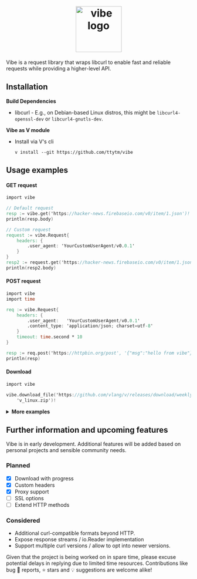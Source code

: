 <h1 align="center"><a href="https://github.com/ttytm/vibe"><img src ="https://github.com/ttytm/ui/assets/34311583/15dcf057-8284-4f5d-8622-0d8d878fa4bb" alt="vibe logo" width="125"></a></h1>

Vibe is a request library that wraps libcurl to enable fast and reliable requests while providing a
higher-level API.

## Installation

**Build Dependencies**

- libcurl - E.g., on Debian-based Linux distros, this might be `libcurl4-openssl-dev` or
  `libcurl4-gnutls-dev`.

**Vibe as V module**

- Install via V's cli

  ```
  v install --git https://github.com/ttytm/vibe
  ```

## Usage examples

#### GET request

```v
import vibe

// Default request
resp := vibe.get('https://hacker-news.firebaseio.com/v0/item/1.json')!
println(resp.body)

// Custom request
request := vibe.Request{
	headers: {
		.user_agent: 'YourCustomUserAgent/v0.0.1'
	}
}
resp2 := request.get('https://hacker-news.firebaseio.com/v0/item/1.json')!
println(resp2.body)
```

#### POST request

```v
import vibe
import time

req := vibe.Request{
	headers: {
		.user_agent:   'YourCustomUserAgent/v0.0.1'
		.content_type: 'application/json; charset=utf-8'
	}
	timeout: time.second * 10
}

resp := req.post('https://httpbin.org/post', '{"msg":"hello from vibe"}')!
println(resp)
```

#### Download

```v
import vibe

vibe.download_file('https://github.com/vlang/v/releases/download/weekly.2023.23/v_linux.zip',
	'v_linux.zip')!
```

<details><summary><b>More examples</b></summary>

<br>

#### GET Slice request

If optimizing speed is of concern when querying pages with large response bodies, and you know you
only need a portion of them, you can perform a `get_slice` request.

```v oksyntax
// Sends a GET request to the specified `url` and returns a slice of the response content.
// Allocation of the received response as a vstring is postponed until the `start` byte position is reached.
// The content is returned as soon as the slice reaches its `max_size` (offset from `start`)
// - `max_size` can be `none` to return the remainder from the start.
pub fn (req Request) get_slice(url string, start usize, size ?usize) !Response
```

```v
import vibe
import net.html

resp := vibe.get_slice('https://docs.vosca.dev/advanced-concepts/v-and-c.html', 65_000,
	10_000)!
selector := html.parse(resp.body).get_tags_by_class_name('language-vmod')[0]
println(selector.text())
```

#### Download with progress

```v oksyntax
// Downloads a document from the specified `url` and saves it to the specified `file_path`.
// `download` must implement a `progress(pos usize, size usize)`, and a `finish()` method.
pub fn (req Request) download_file_with_progress(url string, file_path string, download Download) !Response
```

```v
import vibe
import os

struct Download {}

fn (dl Download) progress(pos u64, size u64) {
	print('\rDownloading... ${f64(pos) / size * 100:.2f}%')
	os.flush()
}

fn (dl Download) finish() {
	println('\nDownload completed.')
}

mut dl := Download{}
vibe.download_file_with_progress('https://github.com/vlang/v/releases/download/weekly.2023.23/v_linux.zip',
	'v_linux.zip', mut dl)!
```

#### Persistent Cookie

Share cookies between requests / sessions with a curl cookie jar file.

<em>The demo below does not provide real authentication data, for a "full" use-case scenario,
change the payload data and requested URLs to actual addresses that require authentication.</em>

```v
import vibe
import os

cookie_jar := './demo_cookie'

req := vibe.Request{
	headers: {
		.content_type: 'application/json; charset=utf-8'
	}
	cookie_jar: cookie_jar
}

// Login and save cookies to curl cookie file.
req.post('https://api.yourdomain.com/v1/login', '{"username":"yourname","password":"password"}')!

// Use the `cookie_file` in subsequent sessions to access endpoints that require the authentication above.
req2 := vibe.Request{
	headers: {
		.content_type: 'application/json; charset=utf-8'
	}
	cookie_file: cookie_jar
}

resp := req2.get('https://api.yourdomain.com/v1/protected_page')!
// ... use resp

// Remove the cookie file or keep it for later usage.
os.rm(cookie_jar)!
```

</details>

## Further information and upcoming features

Vibe is in early development. Additional features will be added based on personal projects and
sensible community needs.

### Planned

- [x] Download with progress
- [x] Custom headers
- [x] Proxy support
- [ ] SSL options
- [ ] Extend HTTP methods

### Considered

- Additional curl-compatible formats beyond HTTP.
- Expose response streams / io.Reader implementation
- Support multiple curl versions / allow to opt into newer versions.

Given that the project is being worked on in spare time, please excuse potential delays in replying
due to limited time resources.
Contributions like bug 🐛 reports, ⭐ stars and 💡 suggestions are welcome alike!
